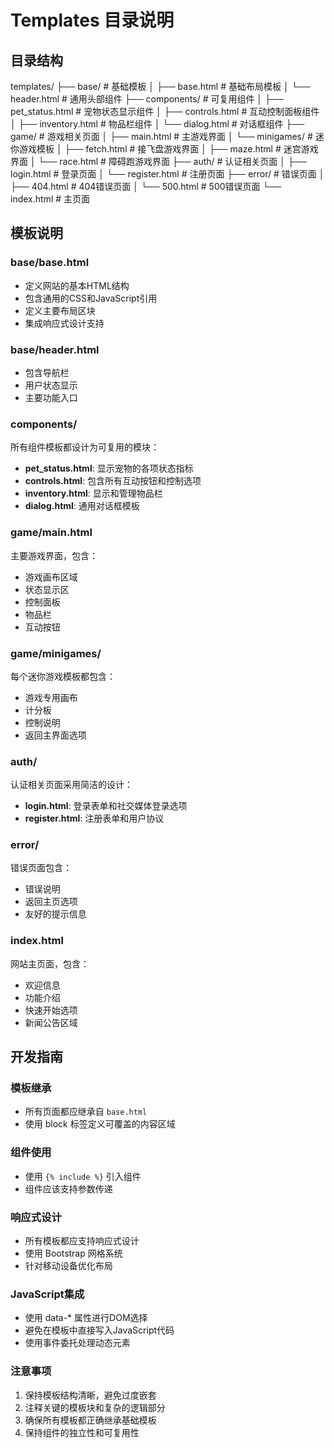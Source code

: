 # Templates 目录说明

## 目录结构
templates/
├── base/                # 基础模板
│   ├── base.html       # 基础布局模板
│   └── header.html     # 通用头部组件
├── components/          # 可复用组件
│   ├── pet_status.html # 宠物状态显示组件
│   ├── controls.html   # 互动控制面板组件
│   ├── inventory.html  # 物品栏组件
│   └── dialog.html     # 对话框组件
├── game/               # 游戏相关页面
│   ├── main.html      # 主游戏界面
│   └── minigames/     # 迷你游戏模板
│       ├── fetch.html  # 接飞盘游戏界面
│       ├── maze.html   # 迷宫游戏界面
│       └── race.html   # 障碍跑游戏界面
├── auth/               # 认证相关页面
│   ├── login.html     # 登录页面
│   └── register.html  # 注册页面
├── error/             # 错误页面
│   ├── 404.html      # 404错误页面
│   └── 500.html      # 500错误页面
└── index.html         # 主页面

## 模板说明

### base/base.html
- 定义网站的基本HTML结构
- 包含通用的CSS和JavaScript引用
- 定义主要布局区块
- 集成响应式设计支持

### base/header.html
- 包含导航栏
- 用户状态显示
- 主要功能入口

### components/
所有组件模板都设计为可复用的模块：
- **pet_status.html**: 显示宠物的各项状态指标
- **controls.html**: 包含所有互动按钮和控制选项
- **inventory.html**: 显示和管理物品栏
- **dialog.html**: 通用对话框模板

### game/main.html
主要游戏界面，包含：
- 游戏画布区域
- 状态显示区
- 控制面板
- 物品栏
- 互动按钮

### game/minigames/
每个迷你游戏模板都包含：
- 游戏专用画布
- 计分板
- 控制说明
- 返回主界面选项

### auth/
认证相关页面采用简洁的设计：
- **login.html**: 登录表单和社交媒体登录选项
- **register.html**: 注册表单和用户协议

### error/
错误页面包含：
- 错误说明
- 返回主页选项
- 友好的提示信息

### index.html
网站主页面，包含：
- 欢迎信息
- 功能介绍
- 快速开始选项
- 新闻公告区域

## 开发指南

### 模板继承
- 所有页面都应继承自 `base.html`
- 使用 block 标签定义可覆盖的内容区域

### 组件使用
- 使用 `{% include %}` 引入组件
- 组件应该支持参数传递

### 响应式设计
- 所有模板都应支持响应式设计
- 使用 Bootstrap 网格系统
- 针对移动设备优化布局

### JavaScript集成
- 使用 data-* 属性进行DOM选择
- 避免在模板中直接写入JavaScript代码
- 使用事件委托处理动态元素

### 注意事项
1. 保持模板结构清晰，避免过度嵌套
2. 注释关键的模板块和复杂的逻辑部分
3. 确保所有模板都正确继承基础模板
4. 保持组件的独立性和可复用性